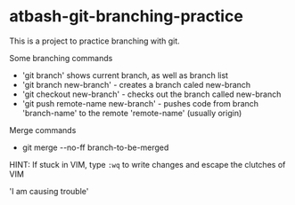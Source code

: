 # atbash-git-branching-practice

This is a project to practice branching with git.

Some branching commands
- 'git branch' shows current branch, as well as branch list
- 'git branch new-branch' - creates a branch caled new-branch
- 'git checkout new-branch' - checks out the branch called new-branch
- 'git push remote-name new-branch' - pushes code from branch 'branch-name' to the remote 'remote-name' (usually origin)

Merge commands
- git merge --no-ff branch-to-be-merged

HINT: If stuck in VIM, type `:wq` to write changes and escape the clutches of VIM

'I am causing trouble'
